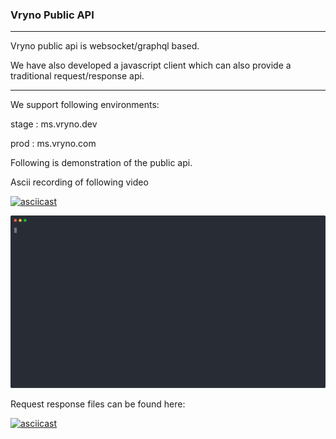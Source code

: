 ### Vryno Public API

----

Vryno public api is websocket/graphql based. 

We have also developed a javascript client which can also provide a traditional request/response api.

----

We support following environments:

stage : ms.vryno.dev

prod : ms.vryno.com


Following is demonstration of the public api. 

Ascii recording of following video

[![asciicast](https://asciinema.org/a/14.png)](https://asciinema.org/a/14)

<p align="center">
  <img width="800" src="basic_echo_test.svg">
</p>

Request response files can be found here: 

[![asciicast]()](https://asciinema.org/a/482550)



